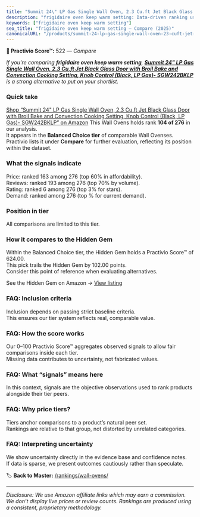 ```yaml
---
title: "Summit 24\" LP Gas Single Wall Oven, 2.3 Cu.ft Jet Black Glass Door with Broil Bake and Convection Cooking Setting, Knob Control (Black, LP Gas)- SGW242BKLP"
description: "frigidaire oven keep warm setting: Data-driven ranking using the Practivio Score™. Positioned by quality, value, demand, findability, momentum."
keywords: ["frigidaire oven keep warm setting"]
seo_title: "frigidaire oven keep warm setting — Compare (2025)"
canonicalURL: "/products/summit-24-lp-gas-single-wall-oven-23-cuft-jet-black-glass-door-with-broil-bake-and-convection-cooking-setting-knob-control-black-lp-gas-sgw242bklp-B0DTM7DG53/"
---
```


**🛒 Practivio Score™:** 522 — _Compare_


*If you're comparing **frigidaire oven keep warm setting**, **[Summit 24" LP Gas Single Wall Oven, 2.3 Cu.ft Jet Black Glass Door with Broil Bake and Convection Cooking Setting, Knob Control (Black, LP Gas)- SGW242BKLP](https://www.amazon.com/dp/B0DTM7DG53?tag=practivio-20)** is a strong alternative to put on your shortlist.*
### Quick take
[Shop “Summit 24" LP Gas Single Wall Oven, 2.3 Cu.ft Jet Black Glass Door with Broil Bake and Convection Cooking Setting, Knob Control (Black, LP Gas)- SGW242BKLP” on Amazon](https://www.amazon.com/dp/B0DTM7DG53?tag=practivio-20)
This Wall Ovens holds rank **104 of 276** in our analysis.  
It appears in the **Balanced Choice tier** of comparable Wall Ovenses.  
Practivio lists it under **Compare** for further evaluation, reflecting its position within the dataset.

### What the signals indicate
Price: ranked 163 among 276 (top 60% in affordability).  
Reviews: ranked 193 among 276 (top 70% by volume).  
Rating: ranked 6 among 276 (top 3% for stars).  
Demand: ranked  among 276 (top % for current demand).

### Position in tier
All comparisons are limited to this tier.

### How it compares to the Hidden Gem
Within the Balanced Choice tier, the Hidden Gem holds a Practivio Score™ of 624.00.  
This pick trails the Hidden Gem by 102.00 points.  
Consider this point of reference when evaluating alternatives.  

See the Hidden Gem on Amazon → [View listing](https://www.amazon.com/dp/B0DGJZT9QN?tag=practivio-20)

### FAQ: Inclusion criteria
Inclusion depends on passing strict baseline criteria.  
This ensures our tier system reflects real, comparable value.

### FAQ: How the score works
Our 0–100 Practivio Score™ aggregates observed signals to allow fair comparisons inside each tier.  
Missing data contributes to uncertainty, not fabricated values.

### FAQ: What “signals” means here
In this context, signals are the objective observations used to rank products alongside their tier peers.

### FAQ: Why price tiers?
Tiers anchor comparisons to a product’s natural peer set.  
Rankings are relative to that group, not distorted by unrelated categories.

### FAQ: Interpreting uncertainty
We show uncertainty directly in the evidence base and confidence notes.  
If data is sparse, we present outcomes cautiously rather than speculate.

<!-- Missing template for Compare/CompareWithinPriceClass -->


🏷️ **Back to Master:** [/rankings/wall-ovens/](/rankings/wall-ovens/)

---
_Disclosure: We use Amazon affiliate links which may earn a commission. We don’t display live prices or review counts. Rankings are produced using a consistent, proprietary methodology._
